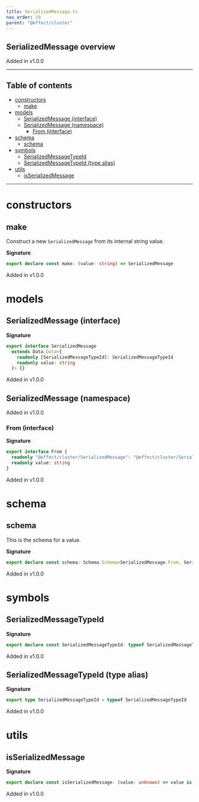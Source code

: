 ```yaml
---
title: SerializedMessage.ts
nav_order: 19
parent: "@effect/cluster"
---
```


## SerializedMessage overview

Added in v1.0.0

---

<h2 class="text-delta">Table of contents</h2>

- [constructors](#constructors)
  - [make](#make)
- [models](#models)
  - [SerializedMessage (interface)](#serializedmessage-interface)
  - [SerializedMessage (namespace)](#serializedmessage-namespace)
    - [From (interface)](#from-interface)
- [schema](#schema)
  - [schema](#schema-1)
- [symbols](#symbols)
  - [SerializedMessageTypeId](#serializedmessagetypeid)
  - [SerializedMessageTypeId (type alias)](#serializedmessagetypeid-type-alias)
- [utils](#utils)
  - [isSerializedMessage](#isserializedmessage)

---

# constructors

## make

Construct a new `SerializedMessage` from its internal string value.

**Signature**

```ts
export declare const make: (value: string) => SerializedMessage
```

Added in v1.0.0

# models

## SerializedMessage (interface)

**Signature**

```ts
export interface SerializedMessage
  extends Data.Data<{
    readonly [SerializedMessageTypeId]: SerializedMessageTypeId
    readonly value: string
  }> {}
```

Added in v1.0.0

## SerializedMessage (namespace)

Added in v1.0.0

### From (interface)

**Signature**

```ts
export interface From {
  readonly "@effect/cluster/SerializedMessage": "@effect/cluster/SerializedMessage"
  readonly value: string
}
```

Added in v1.0.0

# schema

## schema

This is the schema for a value.

**Signature**

```ts
export declare const schema: Schema.Schema<SerializedMessage.From, SerializedMessage>
```

Added in v1.0.0

# symbols

## SerializedMessageTypeId

**Signature**

```ts
export declare const SerializedMessageTypeId: typeof SerializedMessageTypeId
```

Added in v1.0.0

## SerializedMessageTypeId (type alias)

**Signature**

```ts
export type SerializedMessageTypeId = typeof SerializedMessageTypeId
```

Added in v1.0.0

# utils

## isSerializedMessage

**Signature**

```ts
export declare const isSerializedMessage: (value: unknown) => value is SerializedMessage
```

Added in v1.0.0

